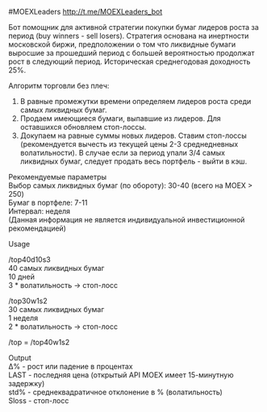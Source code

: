 #MOEXLeaders
http://t.me/MOEXLeaders_bot

Бот помощник для активной стратегии покупки бумаг лидеров роста за период (buy winners - sell losers).
Стратегия основана на инертности московской биржи, предположении о том что ликвидные бумаги выросшие за прошедший период с большей вероятностью продолжат рост в следующий период.
Историческая среднегодовая доходность 25%.

Алгоритм торговли без плеч:
1) В равные промежутки времени определяем лидеров роста среди самых ликвидных бумаг.
2) Продаем имеющиеся бумаги, выпавшие из лидеров. Для оставшихся обновляем стоп-лоссы.
3) Докупаем на равные суммы новых лидеров. Ставим стоп-лоссы (рекомендуется вычесть из текущей цены 2-3 среднедневных волатильности).
В случае если за период упали 3/4 самых ликвидных бумаг, следует продать весь портфель - выйти в кэш.

Рекомендуемые параметры  
Выбор самых ликвидных бумаг (по обороту): 30-40 (всего на MOEX > 250)  
Бумаг в портфеле: 7-11  
Интервал: неделя  
(Данная информация не является индивидуальной инвестиционной рекомендацией)  

Usage

/top40d10s3  
40 самых ликвидных бумаг  
10 дней  
3 * волатильность -> стоп-лосс  

/top30w1s2  
30 самых ликвидных бумаг  
1 неделя  
2 * волатильность -> стоп-лосс  

/top = /top40w1s2  

Output  
Δ% - рост или падение в процентах  
LAST - последняя цена (открытый API MOEX имеет 15-минутную задержку)  
std% - среднеквадратичное отклонение в % (волатильность)  
Sloss - стоп-лосс  
